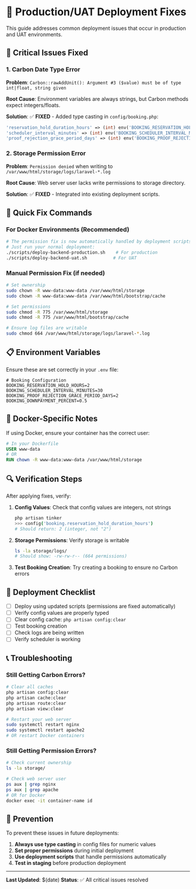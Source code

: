 # 🚀 Production/UAT Deployment Fixes

This guide addresses common deployment issues that occur in production and UAT environments.

## 🚨 Critical Issues Fixed

### 1. Carbon Date Type Error
**Problem**: `Carbon::rawAddUnit(): Argument #3 ($value) must be of type int|float, string given`

**Root Cause**: Environment variables are always strings, but Carbon methods expect integers/floats.

**Solution**: ✅ **FIXED** - Added type casting in `config/booking.php`:
```php
'reservation_hold_duration_hours' => (int) env('BOOKING_RESERVATION_HOLD_HOURS', 2),
'scheduler_interval_minutes' => (int) env('BOOKING_SCHEDULER_INTERVAL_MINUTES', 30),
'proof_rejection_grace_period_days' => (int) env('BOOKING_PROOF_REJECTION_GRACE_PERIOD_DAYS', 2),
```

### 2. Storage Permission Error
**Problem**: `Permission denied` when writing to `/var/www/html/storage/logs/laravel-*.log`

**Root Cause**: Web server user lacks write permissions to storage directory.

**Solution**: ✅ **FIXED** - Integrated into existing deployment scripts.

## 🔧 Quick Fix Commands

### For Docker Environments (Recommended)
```bash
# The permission fix is now automatically handled by deployment scripts
# Just run your normal deployment:
./scripts/deploy-backend-production.sh    # For production
./scripts/deploy-backend-uat.sh          # For UAT
```

### Manual Permission Fix (if needed)
```bash
# Set ownership
sudo chown -R www-data:www-data /var/www/html/storage
sudo chown -R www-data:www-data /var/www/html/bootstrap/cache

# Set permissions
sudo chmod -R 775 /var/www/html/storage
sudo chmod -R 775 /var/www/html/bootstrap/cache

# Ensure log files are writable
sudo chmod 664 /var/www/html/storage/logs/laravel-*.log
```

## 📋 Environment Variables

Ensure these are set correctly in your `.env` file:

```env
# Booking Configuration
BOOKING_RESERVATION_HOLD_HOURS=2
BOOKING_SCHEDULER_INTERVAL_MINUTES=30
BOOKING_PROOF_REJECTION_GRACE_PERIOD_DAYS=2
BOOKING_DOWNPAYMENT_PERCENT=0.5
```

## 🐳 Docker-Specific Notes

If using Docker, ensure your container has the correct user:

```dockerfile
# In your Dockerfile
USER www-data
# OR
RUN chown -R www-data:www-data /var/www/html/storage
```

## 🔍 Verification Steps

After applying fixes, verify:

1. **Config Values**: Check that config values are integers, not strings
   ```bash
   php artisan tinker
   >>> config('booking.reservation_hold_duration_hours')
   # Should return: 2 (integer, not "2")
   ```

2. **Storage Permissions**: Verify storage is writable
   ```bash
   ls -la storage/logs/
   # Should show: -rw-rw-r-- (664 permissions)
   ```

3. **Test Booking Creation**: Try creating a booking to ensure no Carbon errors

## 🚀 Deployment Checklist

- [ ] Deploy using updated scripts (permissions are fixed automatically)
- [ ] Verify config values are properly typed
- [ ] Clear config cache: `php artisan config:clear`
- [ ] Test booking creation
- [ ] Check logs are being written
- [ ] Verify scheduler is working

## 📞 Troubleshooting

### Still Getting Carbon Errors?
```bash
# Clear all caches
php artisan config:clear
php artisan cache:clear
php artisan route:clear
php artisan view:clear

# Restart your web server
sudo systemctl restart nginx
sudo systemctl restart apache2
# OR restart Docker containers
```

### Still Getting Permission Errors?
```bash
# Check current ownership
ls -la storage/

# Check web server user
ps aux | grep nginx
ps aux | grep apache
# OR for Docker
docker exec -it container-name id
```

## 🎯 Prevention

To prevent these issues in future deployments:

1. **Always use type casting** in config files for numeric values
2. **Set proper permissions** during initial deployment
3. **Use deployment scripts** that handle permissions automatically
4. **Test in staging** before production deployment

---

**Last Updated**: $(date)
**Status**: ✅ All critical issues resolved
